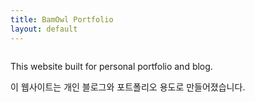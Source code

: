 ```yaml
---
title: BamOwl Portfolio
layout: default
---
```



<section class="portfolio-container">
<div class="portfolioImg">
<img src="" class="portfolioImg">
</div>
<div class="portfolioImg">
</div>
<div class="portfolioImg">
<img src="" >
</div>
<div class="portfolioImg">
</div>



</section>


<section class="introduction">
    <p>This website built for personal portfolio and blog.</p>
    <p>이 웹사이트는 개인 블로그와 포트폴리오 용도로 만들어졌습니다.</p>
</section>